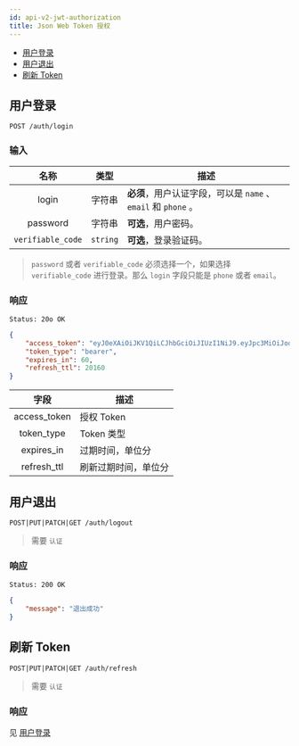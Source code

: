 ```yaml
---
id: api-v2-jwt-authorization
title: Json Web Token 授权
---
```


- [用户登录](#login)
- [用户退出](#logout)
- [刷新 Token](#refresh)

<a name="login"></a>
## 用户登录 

```
POST /auth/login
```

### 输入

| 名称 | 类型 | 描述 |
|:----:|:----:|----|
| login | 字符串 | **必须**，用户认证字段，可以是 `name` 、 `email` 和 `phone` 。 |
| password | 字符串 | **可选**，用户密码。 |
| `verifiable_code` | `string` | **可选**，登录验证码。 |

> `password` 或者 `verifiable_code` 必须选择一个，如果选择 `verifiable_code` 进行登录。那么 `login` 字段只能是 `phone` 或者 `email`。

### 响应

```
Status: 20o OK
```
```json
{
    "access_token": "eyJ0eXAiOiJKV1QiLCJhbGciOiJIUzI1NiJ9.eyJpc3MiOiJodHRwOi8vcGx1cy5pby9hcGkvdjIvYXV0aC9sb2dpbiIsImlhdCI6MTUxNTU3NDE0MSwiZXhwIjoxNTE1NTc3NzQxLCJuYmYiOjE1MTU1NzQxNDEsImp0aSI6Imx1MWtFcDd1UjZpWnoxV3giLCJzdWIiOjEsInBydiI6IjQ4ZTQ1MzgzMWNlYmE1ZTU3YTQ3NWU2ODY0OWNmZGVlNmU5N2Q4ZDIifQ.0_u1dgb-rSr2o7nIx4Q1n1NNcr1LMAtgTbKsFFdUvmg",
    "token_type": "bearer",
    "expires_in": 60,
    "refresh_ttl": 20160
}
```

| 字段 | 描述 |
|:----:|----|
| access_token | 授权 Token |
| token_type | Token 类型 |
| expires_in | 过期时间，单位分 |
| refresh_ttl | 刷新过期时间，单位分 |

<a name="logout"></a>
## 用户退出 

```
POST|PUT|PATCH|GET /auth/logout
```

> 需要 `认证`

### 响应

```
Status: 200 OK
```
```json
{
    "message": "退出成功"
}
```

<a name="refresh"></a>
## 刷新 Token 

```
POST|PUT|PATCH|GET /auth/refresh
```

> 需要 `认证`

### 响应

见 [用户登录](#login)
